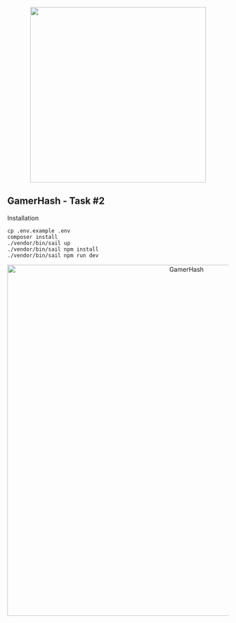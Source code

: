 <p align="center"><img src="https://gamerhash.com/images/gamerhash-logo.svg" width="400"></p>

## GamerHash - Task #2

Installation
```
cp .env.example .env
composer install
./vendor/bin/sail up 
./vendor/bin/sail npm install
./vendor/bin/sail npm run dev
```

<p align="center"><img src="https://i.postimg.cc/D0bn3JkN/gh-s-t2.jpg" width="800" alt="GamerHash" border="0"></p>
